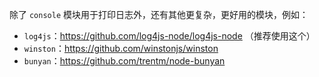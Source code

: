 除了 `console` 模块用于打印日志外，还有其他更复杂，更好用的模块，例如：

+ `log4js`：<https://github.com/log4js-node/log4js-node> （推荐使用这个）
+ `winston`：<https://github.com/winstonjs/winston>
+ `bunyan`：<https://github.com/trentm/node-bunyan> 

